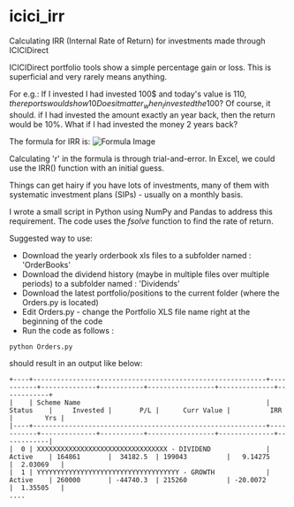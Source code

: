 # icici_irr
Calculating IRR (Internal Rate of Return) for investments made through ICICIDirect

ICICIDirect portfolio tools show a simple percentage gain or loss. This is superficial and very rarely means anything.

For e.g.:
If I invested I had invested 100$ and today's value is 110$, the reports would show 10% increase in value.
Does it matter _when_ I invested the 100$? Of course, it should. if I had invested the amount exactly an year back, then the return would be 10%. What if I had invested the money 2 years back?

The formula for IRR is:
![Formula Image](https://i.investopedia.com/u53826/npv_formula.png)

Calculating 'r' in the formula is through trial-and-error. In Excel, we could use the IRR() function with an initial guess.

Things can get hairy if you have lots of investments, many of them with systematic investment plans (SIPs) - usually on a monthly basis.

I wrote a small script in Python using NumPy and Pandas to address this requirement. The code uses the *fsolve* function to find the rate of return.

Suggested way to use:
- Download the yearly orderbook xls files to a subfolder named  : 'OrderBooks'
- Download the dividend history (maybe in multiple files over multiple periods) to a subfolder named : 'Dividends'
- Download the latest portfolio/positions to the current folder (where the Orders.py is located)
- Edit Orders.py - change the Portfolio XLS file name right at the beginning of the code
- Run the code as follows : 
```
python Orders.py
```
should result in an output like below:
```
+----+-----------------------------------------------------------+-----------+--------------+-----------+-----------------+--------------+------------+
|    | Scheme Name                                               | Status    |     Invested |       P/L |      Curr Value |          IRR |        Yrs |
|----+-----------------------------------------------------------+-----------+--------------+-----------+-----------------+--------------+------------|
|  0 | XXXXXXXXXXXXXXXXXXXXXXXXXXXXXXXXX - DIVIDEND              | Active    | 164861       |  34182.5  | 199043          |   9.14275    |  2.03069   |
|  1 | YYYYYYYYYYYYYYYYYYYYYYYYYYYYYYYYYYYY - GROWTH             | Active    | 260000       | -44740.3  | 215260          | -20.0072     |  1.35505   |
....
```
